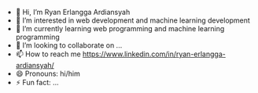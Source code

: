 - 👋 Hi, I’m Ryan Erlangga Ardiansyah
- 👀 I’m interested in web development and machine learning development
- 🌱 I’m currently learning web programming and machine learning programming
- 💞️ I’m looking to collaborate on ...
- 📫 How to reach me https://www.linkedin.com/in/ryan-erlangga-ardiansyah/
- 😄 Pronouns: hi/him
- ⚡ Fun fact: ...

<!---
ryanea-exe/ryanea-exe is a ✨ special ✨ repository because its `README.md` (this file) appears on your GitHub profile.
You can click the Preview link to take a look at your changes.
--->

